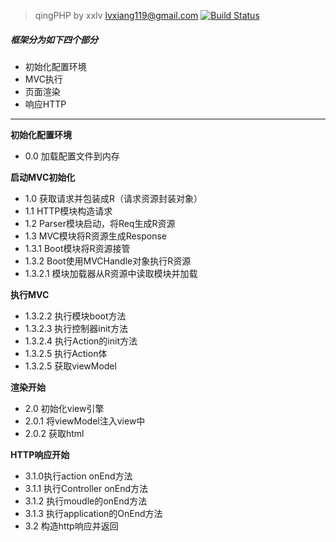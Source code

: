 > qingPHP
> by xxlv  lvxiang119@gmail.com
[![Build Status](https://travis-ci.org/xxlv/qingPHP.svg?branch=master)](https://travis-ci.org/xxlv/qingPHP)

##### 框架分为如下四个部分

-  初始化配置环境
-  MVC执行
- 页面渲染
- 响应HTTP


------
**初始化配置环境**
- 0.0 加载配置文件到内存

**启动MVC初始化**

- 1.0 获取请求并包装成R（请求资源封装对象）
- 1.1  HTTP模块构造请求
- 1.2 Parser模块启动，将Req生成R资源
- 1.3 MVC模块将R资源生成Response
- 1.3.1 Boot模块将R资源接管
- 1.3.2 Boot使用MVCHandle对象执行R资源
- 1.3.2.1 模块加载器从R资源中读取模块并加载

**执行MVC**
- 1.3.2.2 执行模块boot方法
- 1.3.2.3 执行控制器init方法
- 1.3.2.4 执行Action的init方法
- 1.3.2.5 执行Action体
- 1.3.2.5 获取viewModel

**渲染开始**
- 2.0 初始化view引擎
- 2.0.1 将viewModel注入view中
- 2.0.2 获取html

**HTTP响应开始**
- 3.1.0执行action onEnd方法
- 3.1.1 执行Controller onEnd方法
- 3.1.2 执行moudle的onEnd方法
- 3.1.3 执行application的OnEnd方法
- 3.2 构造http响应并返回
